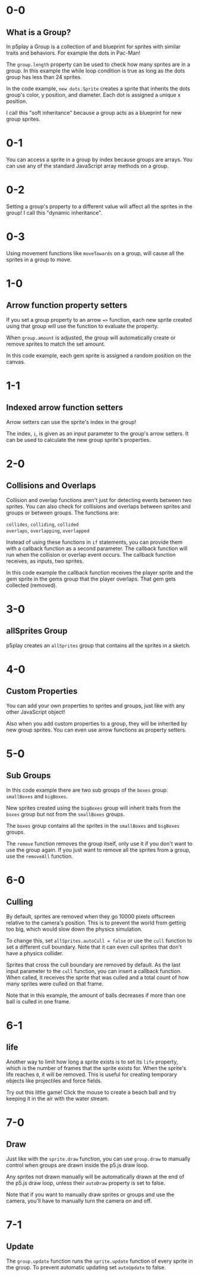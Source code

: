 # 0-0

## What is a Group?

In p5play a Group is a collection of and blueprint for sprites with similar traits and behaviors. For example the dots in Pac-Man!

The `group.length` property can be used to check how many sprites are in a group. In this example the while loop condition is true as long as the dots group has less than 24 sprites.

In the code example, `new dots.Sprite` creates a sprite that inherits the dots group's color, y position, and diameter. Each dot is assigned a unique x position.

I call this "soft inheritance" because a group acts as a blueprint for new group sprites.

# 0-1

You can access a sprite in a group by index because groups are arrays. You can use any of the standard JavaScript array methods on a group.

# 0-2

Setting a group's property to a different value will affect all the sprites in the group! I call this "dynamic inheritance".

# 0-3

Using movement functions like `moveTowards` on a group, will cause all the sprites in a group to move.

# 1-0

## Arrow function property setters

If you set a group property to an arrow `=>` function, each new sprite created using that group will use the function to evaluate the property.

When `group.amount` is adjusted, the group will automatically create or remove sprites to match the set amount.

In this code example, each gem sprite is assigned a random position on the canvas.

# 1-1

## Indexed arrow function setters

Arrow setters can use the sprite's index in the group!

The index, `i`, is given as an input parameter to the group's arrow setters. It can be used to calculate the new group sprite's properties.

# 2-0

## Collisions and Overlaps

Collision and overlap functions aren't just for detecting events between two sprites. You can also check for collisions and overlaps between sprites and groups or between groups. The functions are:

`collides`, `colliding`, `collided`  
`overlaps`, `overlapping`, `overlapped`

Instead of using these functions in `if` statements, you can provide them with a callback function as a second parameter. The callback function will run when the collision or overlap event occurs. The callback function receives, as inputs, two sprites.

In this code example the callback function receives the player sprite and the gem sprite in the gems group that the player overlaps. That gem gets collected (removed).

# 3-0

## allSprites Group

p5play creates an `allSprites` group that contains all the sprites in a sketch.

# 4-0

## Custom Properties

You can add your own properties to sprites and groups, just like with any other JavaScript object!

Also when you add custom properties to a group, they will be inherited by new group sprites. You can even use arrow functions as property setters.

# 5-0

## Sub Groups

In this code example there are two sub groups of the `boxes` group: `smallBoxes` and `bigBoxes`.

New sprites created using the `bigBoxes` group will inherit traits from the `boxes` group but not from the `smallBoxes` groups.

The `boxes` group contains all the sprites in the `smallBoxes` and `bigBoxes` groups.

The `remove` function removes the group itself, only use it if you don't want to use the group again. If you just want to remove all the sprites from a group, use the `removeAll` function.

# 6-0

## Culling

By default, sprites are removed when they go 10000 pixels offscreen relative to the camera's position. This is to prevent the world from getting too big, which would slow down the physics simulation.

To change this, set `allSprites.autoCull = false` or use the `cull` function to set a different cull boundary. Note that it can even cull sprites that don't have a physics collider.

Sprites that cross the cull boundary are removed by default. As the last input parameter to the `cull` function, you can insert a callback function. When called, it receives the sprite that was culled and a total count of how many sprites were culled on that frame.

Note that in this example, the amount of balls decreases if more than one ball is culled in one frame.

# 6-1

## life

Another way to limit how long a sprite exists is to set its `life` property, which is the number of frames that the sprite exists for. When the sprite's life reaches `0`, it will be removed. This is useful for creating temporary objects like projectiles and force fields.

Try out this little game! Click the mouse to create a beach ball and try keeping it in the air with the water stream.

# 7-0

## Draw

Just like with the `sprite.draw` function, you can use `group.draw` to manually control when groups are drawn inside the p5.js draw loop.

Any sprites not drawn manually will be automatically drawn at the end of the p5.js draw loop, unless their `autoDraw` property is set to false.

Note that if you want to manually draw sprites or groups and use the camera, you'll have to manually turn the camera on and off.

# 7-1

## Update

The `group.update` function runs the `sprite.update` function of every sprite in the group. To prevent automatic updating set `autoUpdate` to false.
